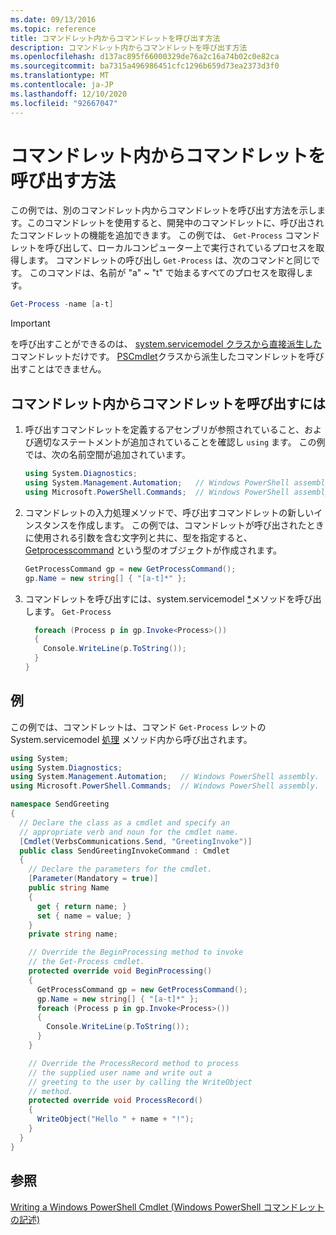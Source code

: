 ```yaml
---
ms.date: 09/13/2016
ms.topic: reference
title: コマンドレット内からコマンドレットを呼び出す方法
description: コマンドレット内からコマンドレットを呼び出す方法
ms.openlocfilehash: d137ac895f66000329de76a2c16a74b02c0e82ca
ms.sourcegitcommit: ba7315a496986451cfc1296b659d73ea2373d3f0
ms.translationtype: MT
ms.contentlocale: ja-JP
ms.lasthandoff: 12/10/2020
ms.locfileid: "92667047"
---
```

# <a name="how-to-invoke-a-cmdlet-from-within-a-cmdlet"></a>コマンドレット内からコマンドレットを呼び出す方法

この例では、別のコマンドレット内からコマンドレットを呼び出す方法を示します。このコマンドレットを使用すると、開発中のコマンドレットに、呼び出されたコマンドレットの機能を追加できます。 この例では、 `Get-Process` コマンドレットを呼び出して、ローカルコンピューター上で実行されているプロセスを取得します。 コマンドレットの呼び出し `Get-Process` は、次のコマンドと同じです。 このコマンドは、名前が "a" ~ "t" で始まるすべてのプロセスを取得します。

```powershell
Get-Process -name [a-t]
```

> [!IMPORTANT]
> を呼び出すことができるのは、 [system.servicemodel クラスから直接派生した](/dotnet/api/System.Management.Automation.Cmdlet) コマンドレットだけです。 [PSCmdlet](/dotnet/api/System.Management.Automation.PSCmdlet)クラスから派生したコマンドレットを呼び出すことはできません。

## <a name="to-invoke-a-cmdlet-from-within-a-cmdlet"></a>コマンドレット内からコマンドレットを呼び出すには

1. 呼び出すコマンドレットを定義するアセンブリが参照されていること、および適切なステートメントが追加されていることを確認し `using` ます。 この例では、次の名前空間が追加されています。

    ```csharp
    using System.Diagnostics;
    using System.Management.Automation;   // Windows PowerShell assembly.
    using Microsoft.PowerShell.Commands;  // Windows PowerShell assembly.
    ```

2. コマンドレットの入力処理メソッドで、呼び出すコマンドレットの新しいインスタンスを作成します。 この例では、コマンドレットが呼び出されたときに使用される引数を含む文字列と共に、型を指定すると、 [Getprocesscommand](/dotnet/api/Microsoft.PowerShell.Commands.GetProcessCommand) という型のオブジェクトが作成されます。

    ```csharp
    GetProcessCommand gp = new GetProcessCommand();
    gp.Name = new string[] { "[a-t]*" };
    ```

3. コマンドレットを呼び出すには、system.servicemodel [*](/dotnet/api/System.Management.Automation.Cmdlet.Invoke)メソッドを呼び出します。 `Get-Process`

    ```csharp
      foreach (Process p in gp.Invoke<Process>())
      {
        Console.WriteLine(p.ToString());
      }
    }
    ```

## <a name="example"></a>例

この例では、コマンドレットは、コマンド `Get-Process` レットの System.servicemodel [処理](/dotnet/api/System.Management.Automation.Cmdlet.BeginProcessing) メソッド内から呼び出されます。

```csharp
using System;
using System.Diagnostics;
using System.Management.Automation;   // Windows PowerShell assembly.
using Microsoft.PowerShell.Commands;  // Windows PowerShell assembly.

namespace SendGreeting
{
  // Declare the class as a cmdlet and specify an
  // appropriate verb and noun for the cmdlet name.
  [Cmdlet(VerbsCommunications.Send, "GreetingInvoke")]
  public class SendGreetingInvokeCommand : Cmdlet
  {
    // Declare the parameters for the cmdlet.
    [Parameter(Mandatory = true)]
    public string Name
    {
      get { return name; }
      set { name = value; }
    }
    private string name;

    // Override the BeginProcessing method to invoke
    // the Get-Process cmdlet.
    protected override void BeginProcessing()
    {
      GetProcessCommand gp = new GetProcessCommand();
      gp.Name = new string[] { "[a-t]*" };
      foreach (Process p in gp.Invoke<Process>())
      {
        Console.WriteLine(p.ToString());
      }
    }

    // Override the ProcessRecord method to process
    // the supplied user name and write out a
    // greeting to the user by calling the WriteObject
    // method.
    protected override void ProcessRecord()
    {
      WriteObject("Hello " + name + "!");
    }
  }
}
```

## <a name="see-also"></a>参照

[Writing a Windows PowerShell Cmdlet (Windows PowerShell コマンドレットの記述)](./writing-a-windows-powershell-cmdlet.md)
